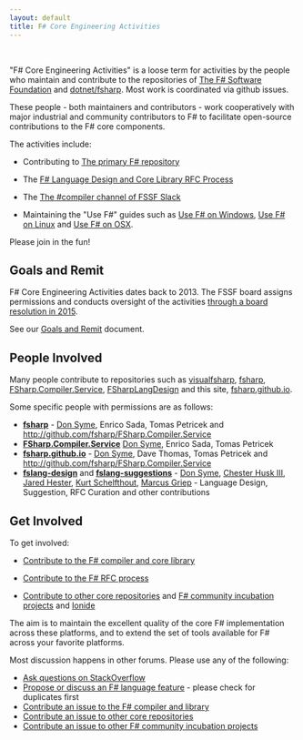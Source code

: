 ```yaml
---
layout: default
title: F# Core Engineering Activities
---
```


<br />

"F# Core Engineering Activities" is a loose term for activities by the people who maintain and contribute to the repositories of [The F# Software Foundation](http://fsharp.org) and [dotnet/fsharp](https://github.com/dotnet/fsharp). Most work is coordinated via github issues.  

These people - both maintainers and contributors - work cooperatively with major industrial and community contributors to F# to facilitate open-source contributions to the F# core components.

The activities include:

* Contributing to [The primary F# repository](https://github.com/dotnet/fsharp)

* The [F# Language Design and Core Library RFC Process](http://fsharp.github.io/2016/09/26/fsharp-rfc-process.html)

* The [The #compiler channel of FSSF Slack](https://fsharp.slack.com/messages/C05325FDM)

* Maintaining the "Use F#" guides such as [Use F# on Windows](http://fsharp.org/use/windows), [Use F# on Linux](http://fsharp.org/use/linux) and [Use F# on OSX](http://fsharp.org/use/mac).

Please join in the fun!

## Goals and Remit

F# Core Engineering Activities dates back to 2013. The FSSF board assigns permissions and conducts oversight of the activities [through a board resolution in 2015](http://foundation.fsharp.org/core_engineering_wg).  

See our [Goals and Remit](http://fsharp.github.io/2013/07/09/group-remit.html) document.

##  People Involved

Many people contribute to repositories such as [visualfsharp](http://github.com/Microsoft/visualfsharp),  [fsharp](http://github.com/fsharp/fsharp), [FSharp.Compiler.Service](http://github.com/fsharp/FSharp.Compiler.Service), [FSharpLangDesign](http://github.com/fsharp/FSharpLangDesign) and this site, [fsharp.github.io](http://github.com/fsharp/fsharp.github.io).  

Some specific people with permissions are as follows:

* [**fsharp**](http://github.com/fsharp/fsharp) - [Don Syme](https://github.com/dsyme/), Enrico Sada, Tomas Petricek  and http://github.com/fsharp/FSharp.Compiler.Service
* [**FSharp.Compiler.Service**](http://github.com/fsharp/FSharp.Compiler.Service) [Don Syme](https://github.com/dsyme/), Enrico Sada, Tomas Petricek
* [**fsharp.github.io**](http://github.com/fsharp/fsharp.github.io) - [Don Syme](https://github.com/dsyme/), Dave Thomas, Tomas Petricek  and http://github.com/fsharp/FSharp.Compiler.Service
* [**fslang-design**](http://github.com/fsharp/fslang-design) and [**fslang-suggestions**](http://github.com/fsharp/fslang-suggestions) -  [Don Syme](https://github.com/dsyme/), [Chester Husk III](https://github.com/baronfel/), [Jared Hester](https://github.com/cloudRoutine), [Kurt Schelfthout](https://github.com/kurtschelfthout), [Marcus Griep](https://github.com/neoeinstein) - Language Design, Suggestion, RFC Curation and other contributions

## Get Involved 

To get involved:

* [Contribute to the F# compiler and core library](https://github.com/dotnet/fsharp)

* [Contribute to the F# RFC process](http://fsharp.github.io/2016/09/26/fsharp-rfc-process.html)

* [Contribute to other core repositories](http://github.com/fsharp) and [F# community incubation projects](http://github.com/fsprojects) and [Ionide](http://github.com/ionide)

The aim is to maintain the excellent quality of the core F# implementation across these platforms,
and to extend the set of tools available for F# across your favorite platforms.

Most discussion happens in other forums. Please use any of the following:

* [Ask questions on StackOverflow](http://stackoverflow.com/tags/f%23/info)
* [Propose or discuss an F# language feature](https://github.com/fsharp/fslang-suggestions) - please check for duplicates first
* [Contribute an issue to the F# compiler and library](https://github.com/dotnet/fsharp)
* [Contribute an issue to other core repositories](http://github.com/fsharp)
* [Contribute an issue to other F# community incubation projects](http://github.com/fsprojects)



